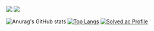 <img src="https://img.shields.io/badge/4D7AA8-4D7AA8?style=for-the-badge&logo=c%2B%2B&logoColor=white"> <img src="https://img.shields.io/badge/C%2B%2B-00599C?style=for-the-badge&logo=python&logoColor=white"/></a>

![Anurag's GitHub stats](https://github-readme-stats.vercel.app/api?username=twilightyear&show_icons=true&theme=radical)
[![Top Langs](https://github-readme-stats.vercel.app/api/top-langs/?username=twilightyear&langs_count=10&layout=compact&theme=dark)](https://github.com/twilightyear/twilightyear)﻿
[![Solved.ac Profile](http://mazassumnida.wtf/api/v2/generate_badge?boj=twilightyear)](https://solved.ac/twilightyear/)
